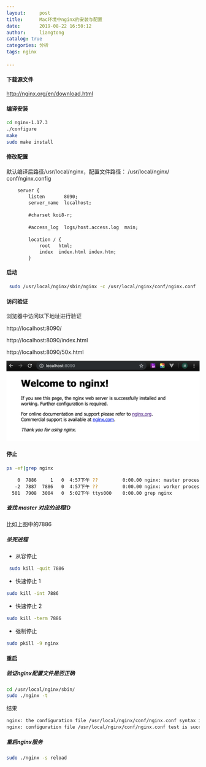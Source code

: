 ```yaml
---
layout:     post
title:      Mac环境中nginx的安装与配置
date:       2019-08-22 16:50:12
author:     liangtong
catalog: true
categories: 分析
tags: nginx

---
```




#### 下载源文件

http://nginx.org/en/download.html

#### 编译安装

```bash
cd nginx-1.17.3 
./configure 
make
sudo make install
```

#### 修改配置

默认编译后路径/usr⁩/local⁩/nginx⁩，配置文件路径： /usr⁩/local⁩/nginx⁩/⁨conf⁩/nginx.config 

```config
    server {
        listen       8090;
        server_name  localhost;

        #charset koi8-r;

        #access_log  logs/host.access.log  main;

        location / {
            root   html;
            index  index.html index.htm;
        }
```

#### 启动

```bash
 sudo /usr/local/nginx/sbin/nginx -c /usr/local/nginx/conf/nginx.conf
```

#### 访问验证

浏览器中访问以下地址进行验证

http://localhost:8090/

http://localhost:8090/index.html

http://localhost:8090/50x.html

![nginx_start.png](/post/share/nginx/20190822/nginx_start.png)

#### 停止

```bash
ps -ef|grep nginx
```

```bash
    0  7886     1   0  4:57下午 ??         0:00.00 nginx: master process /usr/local/nginx/sbin/nginx -c /usr/local/nginx/conf/nginx.conf  
   -2  7887  7886   0  4:57下午 ??         0:00.00 nginx: worker process  
  501  7908  3004   0  5:02下午 ttys000    0:00.00 grep nginx
```

##### 查找 master 对应的进程ID 

比如上图中的7886

##### 杀死进程

+ 从容停止

```bash
 sudo kill -quit 7886
```

+ 快速停止 1

```bash
sudo kill -int 7886
```

+ 快速停止 2

```bash
sudo kill -term 7886
```

+ 强制停止

```bash
sudo pkill -9 nginx
```

#### 重启

##### 验证nginx配置文件是否正确

```bash
cd /usr/local/nginx/sbin/
sudo ./nginx -t
```

结果

```bash
nginx: the configuration file /usr/local/nginx/conf/nginx.conf syntax is ok
nginx: configuration file /usr/local/nginx/conf/nginx.conf test is successful
```

##### 重启nginx服务

```bash
sudo ./nginx -s reload
```

